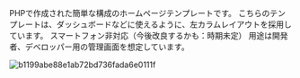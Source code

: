 PHPで作成された簡単な構成のホームページテンプレートです。
こちらのテンプレートは、ダッシュボードなどに使えるように、左カラムレイアウトを採用しています。
スマートフォン非対応（今後改良するかも：時期未定）
用途は開発者、デベロッパー用の管理画面を想定しています。

![b1199abe88e1ab72bd736fada6e0111f](https://github.com/Kasiri-git/SiteTemplate4php_leftsidebar/assets/135030892/c49a43b4-18fc-4f3f-ad7b-38bc3c64ef42)
